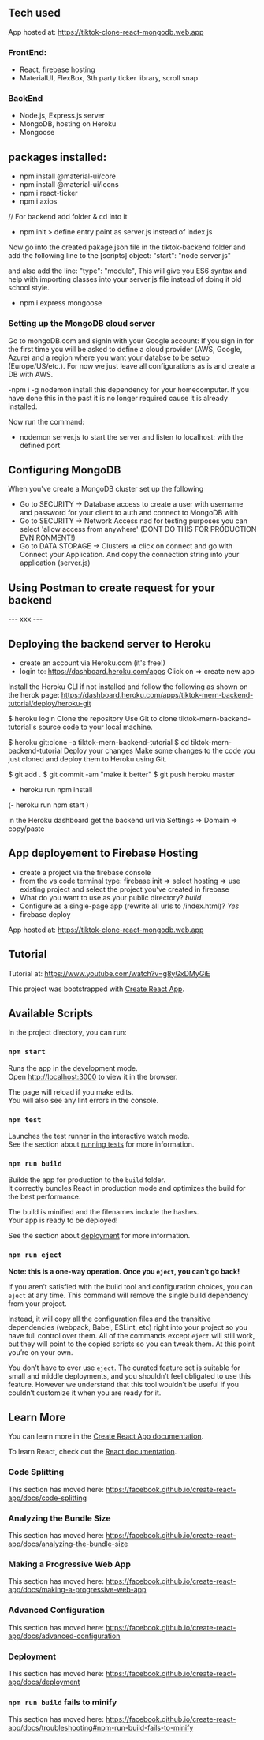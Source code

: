## Tech used

App hosted at: https://tiktok-clone-react-mongodb.web.app

### FrontEnd:

- React, firebase hosting
- MaterialUI, FlexBox, 3th party ticker library, scroll snap

### BackEnd

- Node.js, Express.js server
- MongoDB, hosting on Heroku
- Mongoose

## packages installed:

- npm install @material-ui/core
- npm install @material-ui/icons
- npm i react-ticker
- npm i axios

// For backend add folder & cd into it

- npm init > define entry point as server.js instead of index.js

Now go into the created pakage.json file in the tiktok-backend folder and add the following line to the [scripts] object:
"start": "node server.js"

and also add the line:
"type": "module",
This will give you ES6 syntax and help with importing classes into your server.js file instead of doing it old school style.

- npm i express mongoose

### Setting up the MongoDB cloud server

Go to mongoDB.com and signIn with your Google account:
If you sign in for the first time you will be asked to define a cloud provider (AWS, Google, Azure) and a region where you want your databse to be setup (Europe/US/etc.). For now we just leave all configurations as is and create a DB with AWS.

-npm i -g nodemon
install this dependency for your homecomputer. If you have done this in the past it is no longer required cause it is already installed.

Now run the command:

- nodemon server.js to start the server and listen to localhost: with the defined port

## Configuring MongoDB

When you've create a MongoDB cluster set up the following

- Go to SECURITY -> Database access to create a user with username and password for your client to auth and connect to MongoDB with
- Go to SECURITY -> Network Access nad for testing purposes you can select 'allow access from anywhere' (DONT DO THIS FOR PRODUCTION EVNIRONMENT!)
- Go to DATA STORAGE -> Clusters => click on connect and go with Connect your Application. And copy the connection string into your application (server.js)

## Using Postman to create request for your backend

--- xxx ---

## Deploying the backend server to Heroku

- create an account via Heroku.com (it's free!)
- login to: https://dashboard.heroku.com/apps
  Click on => create new app

Install the Heroku CLI if not installed and follow the following as shown on the herok page:
https://dashboard.heroku.com/apps/tiktok-mern-backend-tutorial/deploy/heroku-git

\$ heroku login
Clone the repository
Use Git to clone tiktok-mern-backend-tutorial's source code to your local machine.

$ heroku git:clone -a tiktok-mern-backend-tutorial
$ cd tiktok-mern-backend-tutorial
Deploy your changes
Make some changes to the code you just cloned and deploy them to Heroku using Git.

$ git add .
$ git commit -am "make it better"
\$ git push heroku master

- heroku run npm install

(- heroku run npm start )

in the Heroku dashboard get the backend url via Settings => Domain => copy/paste

## App deployement to Firebase Hosting

- create a project via the firebase console
- from the vs code terminal type: firebase init => select hosting => use existing project and select the project you've created in firebase
- What do you want to use as your public directory? _build_
- Configure as a single-page app (rewrite all urls to /index.html)? _Yes_
- firebase deploy

App hosted at: https://tiktok-clone-react-mongodb.web.app

## Tutorial

Tutorial at:
https://www.youtube.com/watch?v=g8yGxDMyGiE

This project was bootstrapped with [Create React App](https://github.com/facebook/create-react-app).

## Available Scripts

In the project directory, you can run:

### `npm start`

Runs the app in the development mode.<br />
Open [http://localhost:3000](http://localhost:3000) to view it in the browser.

The page will reload if you make edits.<br />
You will also see any lint errors in the console.

### `npm test`

Launches the test runner in the interactive watch mode.<br />
See the section about [running tests](https://facebook.github.io/create-react-app/docs/running-tests) for more information.

### `npm run build`

Builds the app for production to the `build` folder.<br />
It correctly bundles React in production mode and optimizes the build for the best performance.

The build is minified and the filenames include the hashes.<br />
Your app is ready to be deployed!

See the section about [deployment](https://facebook.github.io/create-react-app/docs/deployment) for more information.

### `npm run eject`

**Note: this is a one-way operation. Once you `eject`, you can’t go back!**

If you aren’t satisfied with the build tool and configuration choices, you can `eject` at any time. This command will remove the single build dependency from your project.

Instead, it will copy all the configuration files and the transitive dependencies (webpack, Babel, ESLint, etc) right into your project so you have full control over them. All of the commands except `eject` will still work, but they will point to the copied scripts so you can tweak them. At this point you’re on your own.

You don’t have to ever use `eject`. The curated feature set is suitable for small and middle deployments, and you shouldn’t feel obligated to use this feature. However we understand that this tool wouldn’t be useful if you couldn’t customize it when you are ready for it.

## Learn More

You can learn more in the [Create React App documentation](https://facebook.github.io/create-react-app/docs/getting-started).

To learn React, check out the [React documentation](https://reactjs.org/).

### Code Splitting

This section has moved here: https://facebook.github.io/create-react-app/docs/code-splitting

### Analyzing the Bundle Size

This section has moved here: https://facebook.github.io/create-react-app/docs/analyzing-the-bundle-size

### Making a Progressive Web App

This section has moved here: https://facebook.github.io/create-react-app/docs/making-a-progressive-web-app

### Advanced Configuration

This section has moved here: https://facebook.github.io/create-react-app/docs/advanced-configuration

### Deployment

This section has moved here: https://facebook.github.io/create-react-app/docs/deployment

### `npm run build` fails to minify

This section has moved here: https://facebook.github.io/create-react-app/docs/troubleshooting#npm-run-build-fails-to-minify
